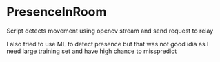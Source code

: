 # PresenceInRoom
Script detects movement using opencv stream and send request to relay

I also tried to use ML to detect presence but that was not good idia as I need large training set and have high chance to misspredict
